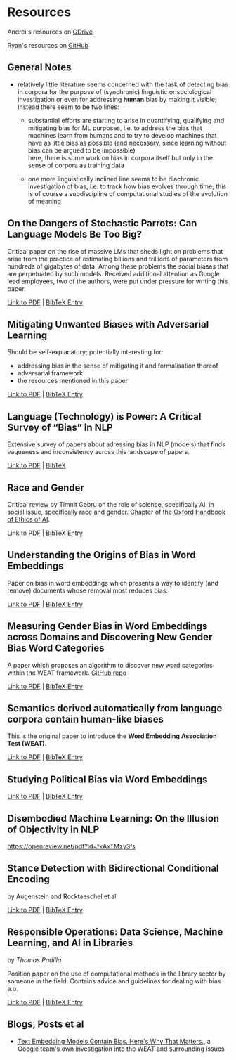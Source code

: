 # Resources



Andrei's resources on [GDrive](https://drive.google.com/drive/u/0/folders/1ncPfsOL_WmAUnGbEbqMMFAw1sF32gTLw)

Ryan's resources on [GitHub](https://github.com/ryanbrate/phd_reading_list)


## General Notes

- relatively little literature seems concerned with the task of detecting bias in corpora for the purpose of (synchronic) linguistic or sociological investigation
  or even for addressing **human** bias by making it visible; instead there seem to be two lines:
  
  - substantial efforts are starting to arise in quantifying, qualifying and mitigating bias for ML purposes, i.e. to address the bias that machines learn from humans and to try to develop machines that have as little bias as possible (and necessary, since learning without bias can be argued to be impossible) <br>
  here, there is some work on bias in corpora itself but only in the sense of corpora as training data
  
  - one more linguistically inclined line seems to be diachronic investigation of bias, i.e. to track how bias evolves through time; this is of course a subdiscipline of computational studies of the evolution of meaning
  
  
  



## On the Dangers of Stochastic Parrots: Can Language Models Be Too Big?

Critical paper on the rise of massive LMs that sheds light on problems that arise from the practice of estimating billions and trillions of parameters from hundreds of gigabytes of data. Among these problems the social biases that are perpetuated by such models. Received additional attention as Google lead employees, two of the authors, were put under pressure for writing this paper.

[Link to PDF](http://faculty.washington.edu/ebender/papers/Stochastic_Parrots.pdf) | [BibTeX Entry](https://scholar.googleusercontent.com/scholar.bib?q=info:-frkS3CfwgUJ:scholar.google.com/&output=citation&scisdr=CgXMhBClEPb21ekfuwg:AAGBfm0AAAAAYBAaowiWuqHRHWqYNL02PhQLYkw96dcI&scisig=AAGBfm0AAAAAYBAao6YQ_jKYoMyy-rDBoKFm0FQ8kNLm&scisf=4&ct=citation&cd=-1&hl=en)




## Mitigating Unwanted Biases with Adversarial Learning

Should be self-explanatory; potentially interesting for: 
  - addressing bias in the sense of mitigating it and formalisation thereof
  - adversarial framework
  - the resources mentioned in this paper


[Link to PDF](http://www.m-mitchell.com/papers/Adversarial_Bias_Mitigation.pdf) | [BibTeX Entry](https://scholar.googleusercontent.com/scholar.bib?q=info:v4k0PGBZBJgJ:scholar.google.com/&output=citation&scisdr=CgXMhBClEPb21ek1gew:AAGBfm0AAAAAYBAwmew8tGaw4KUMcESXaKWxQcf0-w7N&scisig=AAGBfm0AAAAAYBAwmSGoxx5v9NxxLiuMThvaImaiyd22&scisf=4&ct=citation&cd=-1&hl=en)



## Language (Technology) is Power: A Critical Survey of “Bias” in NLP

Extensive survey of papers about adressing bias in NLP (models) that finds vagueness and inconsistency across this landscape of papers.


[Link to PDF](https://arxiv.org/pdf/2005.14050.pdf) | [BibTeX](https://scholar.googleusercontent.com/scholar.bib?q=info:crDf6GtBo8oJ:scholar.google.com/&output=citation&scisdr=CgXMhBClEPb21elPPTk:AAGBfm0AAAAAYBBKJTlOhrbRn-kBQ-XL3jDSk4kL4jvq&scisig=AAGBfm0AAAAAYBBKJfanTEUyzCXUETRoRYMxqn4ae9vH&scisf=4&ct=citation&cd=-1&hl=en)



## Race and Gender

Critical review by Timnit Gebru on the role of science, specifically AI, in social issue, specifically race and gender. Chapter of the [Oxford Handbook of Ethics of AI](https://www.oxfordhandbooks.com/view/10.1093/oxfordhb/9780190067397.001.0001/oxfordhb-9780190067397).

[Link to PDF](https://arxiv.org/ftp/arxiv/papers/1908/1908.06165.pdf) | [BibTeX Entry](https://scholar.googleusercontent.com/scholar.bib?q=info:8XiuL9kXndgJ:scholar.google.com/&output=citation&scisdr=CgXMhBClEPb21eBnF24:AAGBfm0AAAAAYBliD263ZD8jvgxzmFueC9n3q46yjXSa&scisig=AAGBfm0AAAAAYBliD6ssQ0q2W81X9UTY_wGjfqNES_Mq&scisf=4&ct=citation&cd=-1&hl=en)


## Understanding the Origins of Bias in Word Embeddings

Paper on bias in word embeddings which presents a way to identify (and remove) documents whose removal most reduces bias. 

[Link to PDF](https://arxiv.org/pdf/1810.03611.pdf) | [BibTeX Entry](https://scholar.googleusercontent.com/scholar.bib?q=info:bRx57gSkp_oJ:scholar.google.com/&output=citation&scisdr=CgXMhBClEPb21eBrHS8:AAGBfm0AAAAAYBluBS-S2lZJ_wcjIKg2xa7DB5Qi6b2b&scisig=AAGBfm0AAAAAYBluBaS2tgi3or0zb2-05Ofv8VrPeRBG&scisf=4&ct=citation&cd=-1&hl=en)


## Measuring Gender Bias in Word Embeddings across Domains and Discovering New Gender Bias Word Categories

A paper which proposes an algorithm to discover new word categories within the WEAT framework. [GitHub repo](https://github.com/alfredomg/GeBNLP2019)

[Link to PDF](https://www.aclweb.org/anthology/W19-3804.pdf) | [BibTeX Entry](https://scholar.googleusercontent.com/scholar.bib?q=info:S5stJ0wV2RQJ:scholar.google.com/&output=citation&scisdr=CgXMhBClEPb21eB-0ZE:AAGBfm0AAAAAYBl7yZHFsSr5FQGepah683GVj7uQNXLL&scisig=AAGBfm0AAAAAYBl7yW2AeVjAgp_sUktuV2uYs03r5EEi&scisf=4&ct=citation&cd=-1&hl=en)


## Semantics derived automatically from language corpora contain human-like biases

This is the original paper to introduce the **Word Embedding Association Test (WEAT)**.

[Link to PDF](https://researchportal.bath.ac.uk/en/publications/semantics-derived-automatically-from-language-corpora-necessarily) | [BibTeX Entry](https://scholar.googleusercontent.com/scholar.bib?q=info:Is459GpUm20J:scholar.google.com/&output=citation&scisdr=CgXMhBClEPb21eBxgiA:AAGBfm0AAAAAYBl0miDk7C_jkbmunCFeFAt4y31PvtBz&scisig=AAGBfm0AAAAAYBl0muqLuVrhmKoLPIvFKeXxWFLMqwoM&scisf=4&ct=citation&cd=-1&hl=en)



## Studying Political Bias via Word Embeddings

[Link to PDF](https://people.clarkson.edu/~jmatthew/publications/PoliticalBias_FATES2020.pdf) | [BibTeX Entry](https://scholar.googleusercontent.com/scholar.bib?q=info:hCjFOKweqQoJ:scholar.google.com/&output=citation&scisdr=CgXMhBClEPb21eB4N9Q:AAGBfm0AAAAAYBl9L9RcGPoEb9KnrvFMNx93BO-wRDeV&scisig=AAGBfm0AAAAAYBl9L3mNqtGCZEWXN2w911ATeYbwCfRv&scisf=4&ct=citation&cd=-1&hl=en)


## Disembodied Machine Learning: On the Illusion of Objectivity in NLP

https://openreview.net/pdf?id=fkAxTMzy3fs

## Stance Detection with Bidirectional Conditional Encoding

by Augenstein and Rocktaeschel et al

[Link to PDF](https://arxiv.org/pdf/1606.05464.pdf) | [BibTeX Entry](https://scholar.googleusercontent.com/scholar.bib?q=info:WjTPTWBJOTMJ:scholar.google.com/&output=citation&scisdr=CgXMhBClEPb21eB7fBE:AAGBfm0AAAAAYBl-ZBHYOTZITGZrggoPKA7zdQFyk_QM&scisig=AAGBfm0AAAAAYBl-ZALutT4xHXQmJJZ41z4LWHEhctr8&scisf=4&ct=citation&cd=-1&hl=en)




## Responsible Operations: Data Science, Machine Learning, and AI in Libraries
by *Thomas Padilla*

Position paper on the use of computational methods in the library sector by someone in the field. Contains advice and guidelines for dealing with bias a.o.  

[Link to PDF](https://www.oclc.org/content/dam/research/publications/2019/oclcresearch-responsible-operations-data-science-machine-learning-ai.pdf) | [BibTeX Entry](https://scholar.googleusercontent.com/scholar.bib?q=info:V3Zbg9ShpoMJ:scholar.google.com/&output=citation&scisdr=CgXMhBClEPb21d9V-S4:AAGBfm0AAAAAYCZQ4S4hp5UrsJWlcc4tYC544P1nbZbF&scisig=AAGBfm0AAAAAYCZQ4Ygr70KpyS04kll2rCFK5is0rAVd&scisf=4&ct=citation&cd=-1&hl=en)







## Blogs, Posts et al

 - [Text Embedding Models Contain Bias. Here's Why That Matters.](https://developers.googleblog.com/2018/04/text-embedding-models-contain-bias.html), a Google team's own investigation into the WEAT and surrounding issues

 







